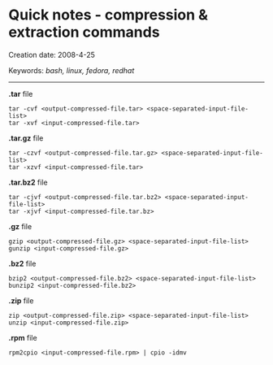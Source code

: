 # Quick notes - compression & extraction commands

Creation date: 2008-4-25

Keywords: *bash, linux, fedora, redhat*

---


**.tar** file
```
tar -cvf <output-compressed-file.tar> <space-separated-input-file-list>
tar -xvf <input-compressed-file.tar>
```

**.tar.gz** file
```
tar -czvf <output-compressed-file.tar.gz> <space-separated-input-file-list>
tar -xzvf <input-compressed-file.tar>
```

**.tar.bz2** file
```
tar -cjvf <output-compressed-file.tar.bz2> <space-separated-input-file-list>
tar -xjvf <input-compressed-file.tar.bz>
```

**.gz** file
```
gzip <output-compressed-file.gz> <space-separated-input-file-list>
gunzip <input-compressed-file.gz>
```

**.bz2** file
```
bzip2 <output-compressed-file.bz2> <space-separated-input-file-list>
bunzip2 <input-compressed-file.bz2>
```

**.zip** file
```
zip <output-compressed-file.zip> <space-separated-input-file-list>
unzip <input-compressed-file.zip>
```

**.rpm** file
```
rpm2cpio <input-compressed-file.rpm> | cpio -idmv
```
